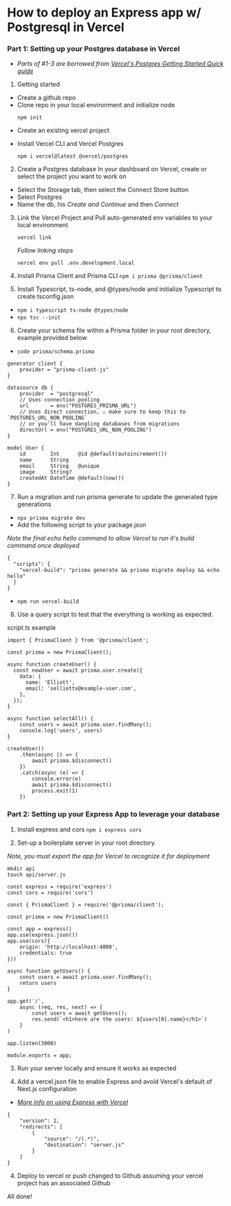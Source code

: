 # How to deploy an Express app w/ Postgresql in Vercel

### Part 1: Setting up your Postgres database in Vercel

-   _Parts of #1-3 are borrowed from [Vercel's Postgres Getting Started Quick guide](https://vercel.com/docs/storage/vercel-postgres/quickstart)_

1. Getting started

-   Create a github repo
-   Clone repo in your local environment and initialize node
    ```
    npm init
    ```
-   Create an existing vercel project

*   Install Vercel CLI and Vercel Postgres
    ```
    npm i vercel@latest @vercel/postgres
    ```

2. Create a Postgres database
   In your dashboard on Vercel, create or select the project you want to work on

-   Select the Storage tab, then select the Connect Store button
-   Select Postgres
-   Name the db, his _Create and Continue_ and then _Connect_

3. Link the Vercel Project and Pull auto-generated env variables to your local environment
    ```
    vercel link
    ```
    _Follow linking steps_
    ```
    vercel env pull .env.development.local
    ```
4. Install Prisma Client and Prisma CLI
   `npm i prisma @prisma/client`

5. Install Typescript, ts-node, and @types/node and initialize Typescript to create tsconfig.json

-   `npm i typescript ts-node @types/node`
-   `npx tsc --init`

6. Create your schema file within a Prisma folder in your root directory, example provided below

-   `code prisma/schema.prisma`

```
generator client {
    provider = "prisma-client-js"
}

datasource db {
    provider  = "postgresql"
    // Uses connection pooling
    url       = env("POSTGRES_PRISMA_URL")
    // Uses direct connection, ⚠️ make sure to keep this to `POSTGRES_URL_NON_POOLING`
    // or you'll have dangling databases from migrations
    directUrl = env("POSTGRES_URL_NON_POOLING")
}

model User {
    id        Int      @id @default(autoincrement())
    name      String
    email     String   @unique
    image     String?
    createdAt DateTime @default(now())
}
```

7. Run a migration and run prisma generate to update the generated type generations

-   `npx prisma migrate dev`
-   Add the following script to your package.json

_Note the final echo hello command to allow Vercel to run it's build command once deployed_

```
{
  "scripts": {
    "vercel-build": "prisma generate && prisma migrate deploy && echo hello"
  }
}
```

-   `npm run vercel-build`

8. Use a query script to test that the everything is working as expected.

_script.ts_ example

```
import { PrismaClient } from '@prisma/client';

const prisma = new PrismaClient();

async function createUser() {
  const newUser = await prisma.user.create({
    data: {
      name: 'Elliott',
      email: 'xelliottx@example-user.com',
    },
  });
}

async function selectAll() {
    const users = await prisma.user.findMany();
    console.log('users', users)
}

createUser()
    .then(async () => {
        await prisma.$disconnect()
    })
    .catch(async (e) => {
        console.error(e)
        await prisma.$disconnect()
        process.exit(1)
    })
```

### Part 2: Setting up your Express App to leverage your database

1. Install express and cors
   `npm i express cors`

2. Set-up a boilerplate server in your root directory.

_Note, you must export the app for Vercel to recognize it for deployment_

```
mkdir api
touch api/server.js
```

```
const express = require('express')
const cors = require('cors')

const { PrismaClient } = require('@prisma/client');

const prisma = new PrismaClient()

const app = express()
app.use(express.json())
app.use(cors({
    origin: 'http://localhost:4000',
    credentials: true
}))

async function getUsers() {
    const users = await prisma.user.findMany();
    return users
}

app.get('/',
    async (req, res, next) => {
        const users = await getUsers();
        res.send(`<h1>here are the users: ${users[0].name}</h1>`)
    }
)

app.listen(3000)

module.exports = app;
```

3. Run your server locally and ensure it works as expected

4. Add a vercel.json file to enable Express and avoid Vercel's default of Next.js configuration

-   _[More info on using Express with Vercel](https://vercel.com/guides/using-express-with-vercel)_

```
{
    "version": 2,
    "redirects": [
        {
            "source": "/(.*)",
            "destination": "server.js"
        }
    ]
}
```

4. Deploy to vercel or push changed to Github assuming your vercel project has an associated Github

All done!

